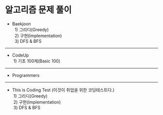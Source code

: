 ﻿# 알고리즘 문제 풀이
* Baekjoon  
&nbsp; 1) 그리디(Greedy)  
&nbsp; 2) 구현(Implementation)  
&nbsp; 3) DFS & BFS  
---
* CodeUp  
&nbsp;1) 기초 100제(Basic 100)  
---
* Programmers  
---
* This is Coding Test (이것이 취업을 위한 코딩테스트다.)  
&nbsp;1) 그리디(Greedy)     
&nbsp;2) 구현(Implementation)  
&nbsp;3) DFS & BFS   
